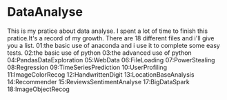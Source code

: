 # DataAnalyse
This is my pratice about data  analyse.
I spent a lot of time to finish this pratice.It's a record of my growth.
There are 18 different files and i'll give you a list.
01:the basic use of anaconda and i use it to complete some easy tests.
02:the basic use of python
03:the advanced use of python
04:PandasDataExploration
05:WebData
06:FileLoading
07:PowerStealing
08:Regression
09:TimeSeriesPrediction
10:UserProfiling
11:ImageColorRecog
12:HandwrittenDigit
13:LocationBaseAnalysis
14:Recommender
15:ReviewsSentimentAnalyse
17:BigDataSpark
18:ImageObjectRecog
